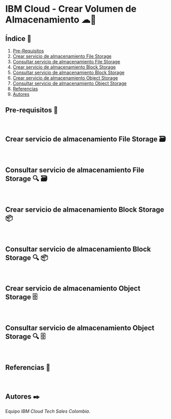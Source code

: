 # IBM Cloud - Crear Volumen de Almacenamiento ☁💾

## Índice  📰
1. [Pre-Requisitos](#Pre-Requisitos-pencil)
2. [Crear servicio de almacenamiento File Storage](#Crear-servicio-de-almacenamiento-File-Storage-card_file_box)
3. [Consultar servicio de almacenamiento File Storage](#Consultar-servicio-de-almacenamiento-File-Storage-mag-card_file_box)
4. [Crear servicio de almacenamiento Block Storage](#Crear-servicio-de-almacenamiento-Block-Storage-package)
5. [Consultar servicio de almacenamiento Block Storage](#Consultar-servicio-de-almacenamiento-Block-Storage-mag-package)
6. [Crear servicio de almacenamiento Object Storage](#Crear-servicio-de-almacenamiento-Object-Storage-file_cabinet)
7. [Consultar servicio de almacenamiento Object Storage](#Consultar-servicio-de-almacenamiento-Object-Storage-mag-file_cabinet)
8. [Referencias](#Referencias-pushpin)
9. [Autores](#Autores-black_nib)


## Pre-requisitos :pencil:
<br />

## Crear servicio de almacenamiento File Storage :card_file_box:
<br />

## Consultar servicio de almacenamiento File Storage :mag: :card_file_box:
<br />

## Crear servicio de almacenamiento Block Storage :package:
<br />

## Consultar servicio de almacenamiento Block Storage :mag: :package:
<br />

## Crear servicio de almacenamiento Object Storage :file_cabinet:
<br />

## Consultar servicio de almacenamiento Object Storage :mag: :file_cabinet:
<br />

## Referencias :pushpin:
<br />

## Autores :black_nib:
Equipo *IBM Cloud Tech Sales Colombia*.
